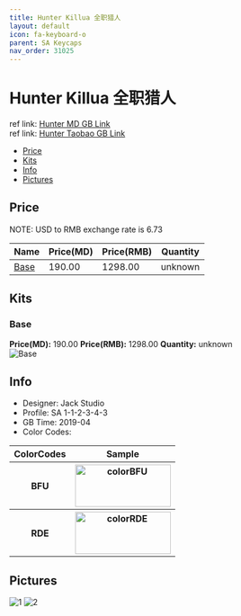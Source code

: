 ```yaml
---
title: Hunter Killua 全职猎人
layout: default
icon: fa-keyboard-o
parent: SA Keycaps
nav_order: 31025
---
```


# Hunter Killua 全职猎人

ref link: [Hunter MD GB Link](https://www.massdrop.com/buy/jack-studio-sa-hunterkillua-keycap-set)   
ref link: [Hunter Taobao GB Link](https://item.taobao.com/item.htm?spm=a2oq0.12575281.0.0.25911debvcapIj&ft=t&id=589749944123)

* [Price](#price)
* [Kits](#kits)
* [Info](#info)
* [Pictures](#pictures)


## Price  
NOTE: USD to RMB exchange rate is 6.73

| Name          | Price(MD)    |  Price(RMB) | Quantity |
| ------------- | ------------ |  ---------- | -------- |
|[Base](#base)|190.00|1298.00|unknown|


## Kits
### Base
**Price(MD):** 190.00    **Price(RMB):** 1298.00    **Quantity:** unknown  
<img src="{{ 'assets/images/sa-keycaps/hunterkillua/kits_pics/base.jpg' | relative_url }}" alt="Base" class="image featured">


## Info
* Designer: Jack Studio
* Profile: SA 1-1-2-3-4-3
* GB Time: 2019-04
* Color Codes:  
<table style="width:100%">
  <tr>
    <th>ColorCodes</th>
    <th>Sample</th>
  </tr>
  <tr>
    <th>BFU</th>
    <th><img src="{{ 'assets/images/sa-keycaps/SP_ColorCodes/abs/SP_Abs_ColorCodes_BFU.png' | relative_url }}" alt="colorBFU" height="75" width="170"></th>
  </tr>
  <tr>
    <th>RDE</th>
    <th><img src="{{ 'assets/images/sa-keycaps/SP_ColorCodes/abs/SP_Abs_ColorCodes_RDE.png' | relative_url }}" alt="colorRDE" height="75" width="170"></th>
  </tr>
</table>


## Pictures
<img src="{{ 'assets/images/sa-keycaps/hunterkillua/rendering_pics/1.jpg' | relative_url }}" alt="1" class="image featured">
<img src="{{ 'assets/images/sa-keycaps/hunterkillua/rendering_pics/2.jpg' | relative_url }}" alt="2" class="image featured">
